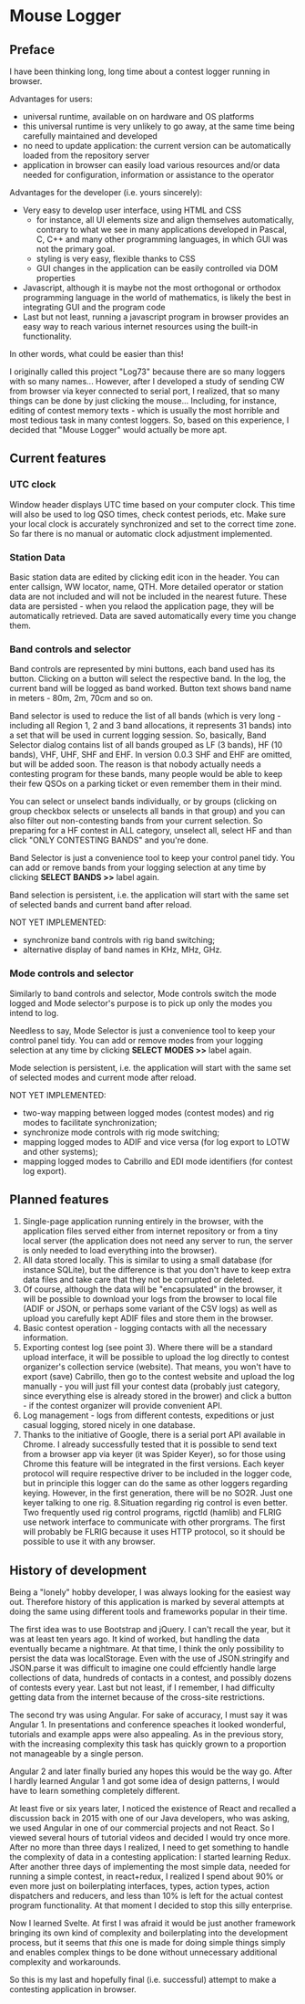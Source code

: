 # Mouse Logger

## Preface

I have been thinking long, long time about a contest logger running in browser.

Advantages for users:
- universal runtime, available on on hardware and OS platforms
- this universal runtime is very unlikely to go away, at the same time being carefully maintained and developed
- no need to update application: the current version can be automatically loaded from the repository server
- application in browser can easily load various resources and/or data needed for configuration, information or assistance to the operator

Advantages for the developer (i.e. yours sincerely):
- Very easy to develop user interface, using HTML and CSS
  - for instance, all UI elements size and align themselves automatically, contrary to what we see in many applications developed in Pascal, C, C++ and many other programming languages, in which GUI was not the primary goal.
  - styling is very easy, flexible thanks to CSS
  - GUI changes in the application can be easily controlled via DOM properties
- Javascript, although it is maybe not the most orthogonal or orthodox programming language in the world of mathematics, is likely the best in integrating GUI and the program code
- Last but not least, running a javascript program in browser provides an easy way to reach various internet resources using the built-in functionality.

In other words, what could be easier than this!

I originally called this project "Log73" because there are so many loggers with so many names... However, after I developed a study of sending CW from browser via keyer connected to serial port, I realized, that so many things can be done by just clicking the mouse... Including, for instance, editing of contest memory texts - which is usually the most horrible and most tedious task in many contest loggers. So, based on this experience, I decided that "Mouse Logger" would actually be more apt.

## Current features

### UTC clock

Window header displays UTC time based on your computer clock. This time will also be used to log QSO times, check contest periods, etc. Make sure your local clock is accurately synchronized and set to the correct time zone. So far there is no manual or automatic clock adjustment implemented.

### Station Data

Basic station data are edited by clicking edit icon in the header. You can enter callsign, WW locator, name, QTH. More detailed operator or station data are not included and will not be included in the nearest future.
These data are persisted - when you relaod the application page, they will be automatically retrieved. Data are saved automatically every time you change them.

### Band controls and selector

Band controls are represented by mini buttons, each band used has its button. Clicking on a button will select the respective band. In the log, the current band will be logged as band worked. Button text shows band name in meters - 80m, 2m, 70cm and so on.

Band selector is used to reduce the list of all bands (which is very long - including all Region 1, 2 and 3 band allocations, it represents 31 bands) into a set that will be used in current logging session. So, basically, Band Selector dialog contains list of all bands grouped as LF (3 bands), HF (10 bands), VHF, UHF, SHF and EHF. In version 0.0.3 SHF and EHF are omitted, but will be added soon. The reason is that nobody actually needs a contesting program for these bands, many people would be able to keep their few QSOs on a parking ticket or even remember them in their mind.

You can select or unselect bands individually, or by groups (clicking on group checkbox selects or unselects all bands in that group) and you can also filter out non-contesting bands from your current selection. So preparing for a HF contest in ALL category, unselect all, select HF and than click "ONLY CONTESTING BANDS" and you're done.

Band Selector is just a convenience tool to keep your control panel tidy. You can add or remove bands from your logging selection at any time by clicking **SELECT BANDS >>** label again.

Band selection is persistent, i.e. the application will start with the same set of selected bands and current band after reload.

NOT YET IMPLEMENTED:

- synchronize band controls with rig band switching;
- alternative display of band names in KHz, MHz, GHz.

### Mode controls and selector

Similarly to band controls and selector, Mode controls switch the mode logged and Mode selector's purpose is to pick up only the modes you intend to log.

Needless to say, Mode Selector is just a convenience tool to keep your control panel tidy. You can add or remove modes from your logging selection at any time by clicking **SELECT MODES >>** label again.

Mode selection is persistent, i.e. the application will start with the same set of selected modes and current mode after reload.

NOT YET IMPLEMENTED:

- two-way mapping between logged modes (contest modes) and rig modes to facilitate synchronization;
- synchronize mode controls with rig mode switching;
- mapping logged modes to ADIF and vice versa (for log export to LOTW and other systems);
- mapping logged modes to Cabrillo and EDI mode identifiers (for contest log export).

## Planned features

1. Single-page application running entirely in the browser, with the application files served either from internet repository or from a tiny local server (the application does not need any server to run, the server is only needed to load everything into the browser).
2. All data stored locally. This is similar to using a small database (for instance SQLite), but the difference is that you don't have to keep extra data files and take care that they not be corrupted or deleted.
3. Of course, although the data will be "encapsulated" in the browser, it will be possible to download your logs from the browser to local file (ADIF or JSON, or perhaps some variant of the CSV logs) as well as upload you carefully kept ADIF files and store them in the browser.
4. Basic contest operation - logging contacts with all the necessary information.
5. Exporting contest log (see point 3). Where there will be a standard upload interface, it will be possible to upload the log directly to contest organizer's collection service (website). That means, you won't have to export (save) Cabrillo, then go to the contest website and upload the log manually - you will just fill your contest data (probably just category, since everything else is already stored in the brower) and click a button - if the contest organizer will provide convenient API.
6. Log management - logs from different contests, expeditions or just casual logging, stored nicely in one database.
7. Thanks to the initiative of Google, there is a serial port API available in Chrome. I already successfully tested that it is possible to send text from a browser app via keyer (it was Spider Keyer), so for those using Chrome this feature will be integrated in the first versions. Each keyer protocol will require respective driver to be included in the logger code, but in principle this logger can do the same as other loggers regarding keying. However, in the first generation, there will be no SO2R. Just one keyer talking to one rig.
8.Situation regarding  rig control is even better. Two frequently used rig control programs, rigctld (hamlib) and FLRIG use network interface to communicate with other prorgrams. The first will probably be FLRIG because it uses HTTP protocol, so it should be possible to use it with any browser.

## History of development

Being a "lonely" hobby developer, I was always looking for the easiest way out.  Therefore history of this application is marked by several attempts at doing the same using different tools and frameworks popular in their time.

The first idea was to use Bootstrap and jQuery. I can't recall the year, but it was at least ten years ago. It kind of worked, but handling the data eventually became a nightmare. At that time, I think the only possibility to persist the data was localStorage. Even with the use of JSON.stringify and JSON.parse it was difficult to imagine one could effciently handle large collections of data, hundreds of contacts in a contest, and possibly dozens of contests every year. Last but not least, if I remember, I had difficulty getting data from the internet because of the cross-site restrictions.

The second try was using Angular. For sake of accuracy, I must say it was Angular 1. In presentations and conference speaches it looked wonderful, tutorials and example apps were also appealing. As in the previous story, with the increasing complexity this task has quickly grown to a proportion not manageable by a single person.

Angular 2 and later finally buried any hopes this would be the way go. After I hardly learned Angular 1 and got some idea of design patterns, I would have to learn something completely different.

At least five or six years later, I noticed the existence of React and recalled a discussion back in 2015 with one of our Java developers, who was asking, we used Angular in one of our commercial projects and not React. So I viewed several hours of tutorial videos and decided I would try once more. After no more than three days I realized, I need to get something to handle the complexity of data in a contesting application: I started learning Redux. After another three days of implementing the most simple data, needed for running a simple contest, in react+redux, I realized I spend about 90% or even more just on boilerplating interfaces, types, action types, action dispatchers and reducers, and less than 10% is left for the actual contest program functionality. At that moment I decided to stop this silly enterprise.

Now I learned Svelte. At first I was afraid it would be just another framework bringing its own kind of complexity and boilerplating into the development process, but it seems that *this* one is made for doing simple things simply and enables complex things to be done without unnecessary additional complexity and workarounds.

So this is my last and hopefully final (i.e. successful) attempt to make a contesting application in browser. 
